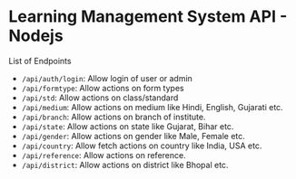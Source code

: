 # Learning Management System API - Nodejs

List of Endpoints

- `/api/auth/login`: Allow login of user or admin
- `/api/formtype`: Allow actions on form types
- `/api/std`: Allow actions on class/standard
- `/api/medium`: Allow actions on medium like Hindi, English, Gujarati etc.
- `/api/branch`: Allow actions on branch of institute.
- `/api/state`: Allow actions on state like Gujarat, Bihar etc.
- `/api/gender`: Allow actions on gender like Male, Female etc.
- `/api/country`: Allow fetch actions on country like India, USA etc.
- `/api/reference`: Allow actions on reference.
- `/api/district`: Allow actions on district like Bhopal etc.
